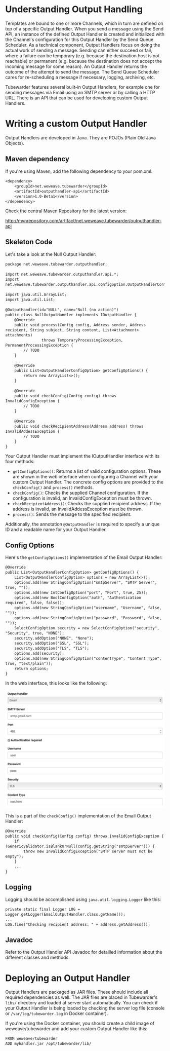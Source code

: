 # Understanding Output Handling
Templates are bound to one or more Channels, which in turn are defined on top of a specific Output Handler. When you send a message using the Send API, an instance of the defined Output Handler is created and initialized with the Channel's configuration for this Output Handler by the Send Queue Scheduler. As a technical component, Output Handlers focus on doing the actual work of sending a message. Sending can either succeed or fail, where a failure can be temporary (e.g. because the destination host is not reachable) or permanent (e.g. because the destination does not accept the incoming message for some reason). An Output Handler returns the outcome of the attempt to send the message. The Send Queue Scheduler cares for re-scheduling a message if necessary, logging, archiving, etc.

Tubewarder features several built-in Output Handlers, for example one for sending messages via Email using an SMTP server or by calling a HTTP URL. There is an API that can be used for developing custom Output Handlers.

# Writing a custom Output Handler
Output Handlers are developed in Java. They are POJOs (Plain Old Java Objects).


## Maven dependency
If you're using Maven, add the following dependency to your pom.xml:

```
<dependency>
    <groupId>net.weweave.tubewarder</groupId>
    <artifactId>outputhandler-api</artifactId>
    <version>1.0-Beta1</version>
</dependency>
```

Check the central Maven Repository for the latest version:

http://mvnrepository.com/artifact/net.weweave.tubewarder/outputhandler-api


## Skeleton Code
Let's take a look at the Null Output Handler:

```
package net.weweave.tubewarder.outputhandler;

import net.weweave.tubewarder.outputhandler.api.*;
import net.weweave.tubewarder.outputhandler.api.configoption.OutputHandlerConfigOption;

import java.util.ArrayList;
import java.util.List;

@OutputHandler(id="NULL", name="Null (no action)")
public class NullOutputHandler implements IOutputHandler {
    @Override
    public void process(Config config, Address sender, Address recipient, String subject, String content, List<Attachment> attachments)
                throws TemporaryProcessingException, PermanentProcessingException {
        // TODO
    }

    @Override
    public List<OutputHandlerConfigOption> getConfigOptions() {
        return new ArrayList<>();
    }

    @Override
    public void checkConfig(Config config) throws InvalidConfigException {
        // TODO
    }

    @Override
    public void checkRecipientAddress(Address address) throws InvalidAddessException {
        // TODO
    }
}
```

Your Output Handler must implement the IOutputHandler interface with its four methods:

* ```getConfigOptions()```: Returns a list of valid configuration options. These are shown in the web interface when configuring a Channel with your custom Output Handler. The concrete config options are provided to the ```checkConfig()``` and ```process()``` methods.
* ```checkConfig()```: Checks the supplied Channel configuration. If the configuration is invalid, an InvalidConfigException must be thrown.
* ```checkRecipientAddress()```: Checks the supplied recipient address. If the address is invalid, an InvalidAddessException must be thrown.
* ```process()```: Sends the message to the specified recipient.

Additionally, the annotation ```@OutputHandler``` is required to specify a unique ID and a readable name for your Output Handler.


## Config Options
Here's the ```getConfigOptions()``` implementation of the Email Output Handler:

```
@Override
public List<OutputHandlerConfigOption> getConfigOptions() {
    List<OutputHandlerConfigOption> options = new ArrayList<>();
    options.add(new StringConfigOption("smtpServer", "SMTP Server", true, ""));
    options.add(new IntConfigOption("port", "Port", true, 25));
    options.add(new BoolConfigOption("auth", "Authentication required", false, false));
    options.add(new StringConfigOption("username", "Username", false, ""));
    options.add(new StringConfigOption("password", "Password", false, ""));
    SelectConfigOption security = new SelectConfigOption("security", "Security", true, "NONE");
    security.addOption("NONE", "None");
    security.addOption("SSL", "SSL");
    security.addOption("TLS", "TLS");
    options.add(security);
    options.add(new StringConfigOption("contentType", "Content Type", true, "text/plain"));
    return options;
}
```

In the web interface, this looks like the following:

![Email Configuration Options](img/email-config.png)

This is a part of the ```checkConfig()``` implementation of the Email Output Handler:

```
@Override
public void checkConfig(Config config) throws InvalidConfigException {
    if (GenericValidator.isBlankOrNull(config.getString("smtpServer"))) {
        throw new InvalidConfigException("SMTP server must not be empty");
    }
    ...
}
```

## Logging
Logging should be accomplished using ```java.util.logging.Logger``` like this:

```
private static final Logger LOG = Logger.getLogger(EmailOutputHandler.class.getName());
...
LOG.fine("Checking recipient address: " + address.getAddress());
```

## Javadoc
Refer to the Output Handler API Javadoc for detailled information about the different classes and methods.

# Deploying an Output Handler
Output Handlers are packaged as JAR files. These should include all required dependencies as well. The JAR files are placed in Tubewarder's ```libs/``` directory and loaded at server start automatically. You can check if your Output Handler is being loaded by checking the server log file (console or ```/var/log/tubewarder.log``` in Docker container).

If you're using the Docker container, you should create a child image of weweave/tubewarder and add your custom Output Handler like this:

```
FROM weweave/tubewarder
ADD myhandler.jar /opt/tubewarder/lib/
```
